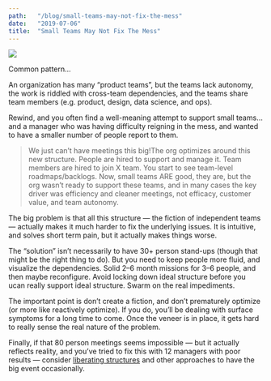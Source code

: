 ```yaml
---
path:	"/blog/small-teams-may-not-fix-the-mess"
date:	"2019-07-06"
title:	"Small Teams May Not Fix The Mess"
---
```


![](/images/1*Kns4FvCapcvkuhLRI2cnGQ.jpeg)

Common pattern…

An organization has many “product teams”, but the teams lack autonomy, the work is riddled with cross-team dependencies, and the teams share team members (e.g. product, design, data science, and ops).

Rewind, and you often find a well-meaning attempt to support small teams…and a manager who was having difficulty reigning in the mess, and wanted to have a smaller number of people report to them.


> We just can’t have meetings this big!The org optimizes around this new structure. People are hired to support and manage it. Team members are hired to join X team. You start to see team-level roadmaps/backlogs. Now, small teams ARE good, they are, but the org wasn’t ready to support these teams, and in many cases the key driver was efficiency and cleaner meetings, not efficacy, customer value, and team autonomy.

The big problem is that all this structure — the fiction of independent teams — actually makes it much harder to fix the underlying issues. It is intuitive, and solves short term pain, but it actually makes things worse.

The “solution” isn’t necessarily to have 30+ person stand-ups (though that might be the right thing to do). But you need to keep people more fluid, and visualize the dependencies. Solid 2–6 month missions for 3–6 people, and then maybe reconfigure. Avoid locking down ideal structure before you ucan really support ideal structure. Swarm on the real impediments.

The important point is don’t create a fiction, and don’t prematurely optimize (or more like reactively optimize). If you do, you’ll be dealing with surface symptoms for a long time to come. Once the veneer is in place, it gets hard to really sense the real nature of the problem.

Finally, if that 80 person meetings seems impossible — but it actually reflects reality, and you’ve tried to fix this with 12 managers with poor results — consider [liberating structures](http://www.liberatingstructures.com/) and other approaches to have the big event occasionally.

